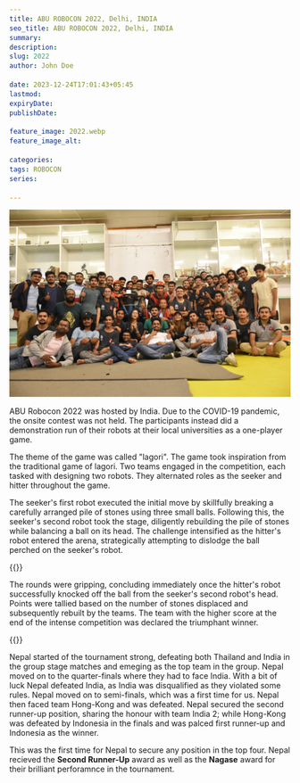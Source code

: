 ```yaml
---
title: ABU ROBOCON 2022, Delhi, INDIA
seo_title: ABU ROBOCON 2022, Delhi, INDIA
summary: 
description: 
slug: 2022
author: John Doe

date: 2023-12-24T17:01:43+05:45
lastmod: 
expiryDate: 
publishDate: 

feature_image: 2022.webp
feature_image_alt: 

categories:
tags: ROBOCON
series:

---
```

![Alt text](2022.webp)

ABU Robocon 2022 was hosted by India. Due to the COVID-19 pandemic, the onsite contest was not held. The participants instead did a demonstration run of their robots at their local universities as a one-player game.

The theme of the game was called "lagori". The game took inspiration from the traditional game of lagori. Two teams engaged in the competition, each tasked with designing two robots. They alternated roles as the seeker and hitter throughout the game.

The seeker's first robot executed the initial move by skillfully breaking a carefully arranged pile of stones using three small balls. Following this, the seeker's second robot took the stage, diligently rebuilding the pile of stones while balancing a ball on its head. The challenge intensified as the hitter's robot entered the arena, strategically attempting to dislodge the ball perched on the seeker's robot.

{{<image-with-caption img_src="DSC_5314.webp" caption="The seeker Robot">}}

The rounds were gripping, concluding immediately once the hitter's robot successfully knocked off the ball from the seeker's second robot's head. Points were tallied based on the number of stones displaced and subsequently rebuilt by the teams. The team with the higher score at the end of the intense competition was declared the triumphant winner.

{{<image-with-caption img_src="DSC_6032.webp" caption="The hitter Robot">}}

Nepal started of the tournament strong, defeating both Thailand and India in the group stage matches and emeging as the top team in the group. Nepal moved on to the quarter-finals where they had to face India. With a bit of luck Nepal defeated India, as India was disqualified as they violated some rules. Nepal moved on to semi-finals, which was a first time for us. Nepal then faced team Hong-Kong and was defeated. Nepal secured the second runner-up position, sharing the honour with team India 2; while Hong-Kong was defeated by Indonesia in the finals and was palced first runner-up and Indonesia as the winner.

This was the first time for Nepal to secure any position in the top four. Nepal recieved the **Second Runner-Up** award as well as the **Nagase** award for their brilliant perforamnce in the tournament.
